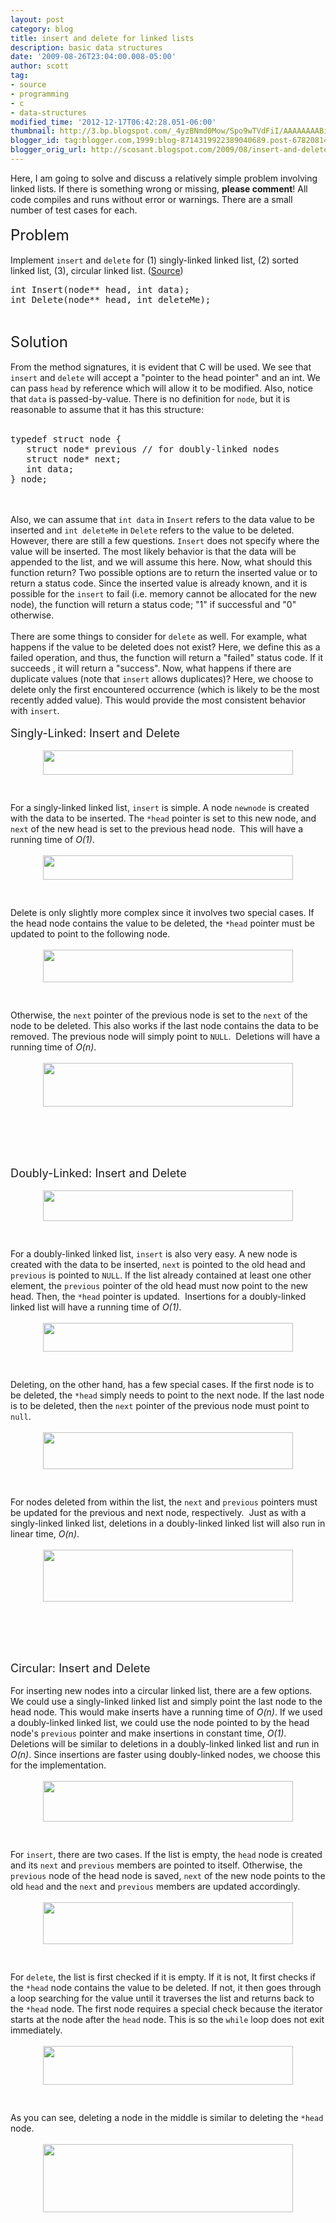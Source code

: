 ```yaml
---
layout: post
category: blog
title: insert and delete for linked lists
description: basic data structures
date: '2009-08-26T23:04:00.008-05:00'
author: scott
tag:
- source
- programming
- c
- data-structures
modified_time: '2012-12-17T06:42:28.051-06:00'
thumbnail: http://3.bp.blogspot.com/_4yzBNmd0Mow/Spo9wTVdFiI/AAAAAAAABiw/gNd8bp3-Hqo/s72-c/singly-linked+original.png
blogger_id: tag:blogger.com,1999:blog-8714319922389040689.post-678208148173055298
blogger_orig_url: http://scosant.blogspot.com/2009/08/insert-and-delete-for-linked-lists.html
---
```


Here, I am going to solve and discuss a relatively simple problem involving linked lists.  If there is something wrong or missing, <b>please comment</b>! All code compiles and runs without error or warnings.  There are a small number of test cases for each.<br />
<br />
<span style="font-size: x-large;">Problem</span><br />
<br />
Implement <code>insert</code> and <code>delete</code> for (1) singly-linked linked list, (2) sorted linked list, (3), circular linked list. (<a href="http://maxnoy.com/interviews.html">Source</a>)<br />
<pre class="c" name="code">int Insert(node** head, int data);
int Delete(node** head, int deleteMe);
</pre><br />
<span style="font-size: x-large;">Solution</span><br />
<br />
From the method signatures, it is evident that C will be used.  We see that <code>insert</code> and <code>delete</code> will accept a "pointer to the head pointer" and an int.  We can pass <code>head</code> by reference which will allow it to be modified.  Also, notice that <code>data</code> is passed-by-value.  There is no definition for <code>node</code>, but it is reasonable to assume that it has this structure:<br />
<br />
<pre class="c" name="code">typedef struct node {
   struct node* previous // for doubly-linked nodes
   struct node* next;
   int data;
} node;</pre><br />
<br />
Also, we can assume that <code>int data</code> in <code>Insert</code> refers to the data value to be inserted and <code>int deleteMe</code> in <code>Delete</code> refers to the value to be deleted.  However, there are still a few questions.  <code>Insert</code> does not specify where the value will be inserted.  The most likely behavior is that the data will be appended to the list, and we will assume this here.  Now, what should this function return?  Two possible options are to return the inserted value or to return a status code.  Since the inserted value is already known, and it is possible for the <code>insert</code> to fail (i.e. memory cannot be allocated for the new node), the function will return a status code; "1" if successful and "0" otherwise.<br />
<br />
There are some things to consider for <code>delete</code> as well.  For example, what happens if the value to be deleted does not exist?  Here, we define this as a failed operation, and thus, the function will return a "failed" status code.  If it succeeds , it will return a "success".  Now, what happens if there are duplicate values (note that <code>insert</code> allows duplicates)?  Here, we choose to delete only the first encountered occurrence (which is likely to be the most recently added value).  This would provide the most consistent behavior with <code>insert</code>.<br />
<br />
<span style="font-size: large;">Singly-Linked: Insert and Delete</span><br />
<br />
<a href="http://3.bp.blogspot.com/_4yzBNmd0Mow/Spo9wTVdFiI/AAAAAAAABiw/gNd8bp3-Hqo/s1600-h/singly-linked+original.png" onblur="try {parent.deselectBloggerImageGracefully();} catch(e) {}"><img alt="" border="0" id="BLOGGER_PHOTO_ID_5375677005253383714" src="http://3.bp.blogspot.com/_4yzBNmd0Mow/Spo9wTVdFiI/AAAAAAAABiw/gNd8bp3-Hqo/s400/singly-linked+original.png" style="cursor: pointer; display: block; height: 39px; margin: 0px auto 10px; text-align: center; width: 400px;" /></a><br />
<br />
For a singly-linked linked list, <code>insert</code> is simple.  A node <code>newnode</code> is created with the data to be inserted.  The <code>*head</code> pointer is set to this new node, and <code>next</code> of the new head is set to the previous head node.&nbsp; This will have a running time of <i>O(1)</i>.<br />
<br />
<a href="http://1.bp.blogspot.com/_4yzBNmd0Mow/Spo9txK5L_I/AAAAAAAABio/TahBpjk0I1U/s1600-h/singly-linked+insert+4.png" onblur="try {parent.deselectBloggerImageGracefully();} catch(e) {}"><img alt="" border="0" id="BLOGGER_PHOTO_ID_5375676961722544114" src="http://1.bp.blogspot.com/_4yzBNmd0Mow/Spo9txK5L_I/AAAAAAAABio/TahBpjk0I1U/s400/singly-linked+insert+4.png" style="cursor: pointer; display: block; height: 39px; margin: 0px auto 10px; text-align: center; width: 400px;" /></a><br />
<br />
Delete is only slightly more complex since it involves two special cases.  If the head node contains the value to be deleted, the <code>*head</code> pointer must be updated to point to the following node.<br />
<br />
<a href="http://4.bp.blogspot.com/_4yzBNmd0Mow/Spo9rHWT-kI/AAAAAAAABig/d6xbQFRiKXE/s1600-h/singly-linked+delete+4.png" onblur="try {parent.deselectBloggerImageGracefully();} catch(e) {}"><img alt="" border="0" id="BLOGGER_PHOTO_ID_5375676916136409666" src="http://4.bp.blogspot.com/_4yzBNmd0Mow/Spo9rHWT-kI/AAAAAAAABig/d6xbQFRiKXE/s400/singly-linked+delete+4.png" style="cursor: pointer; display: block; height: 52px; margin: 0px auto 10px; text-align: center; width: 400px;" /></a><br />
<br />
Otherwise, the <code>next</code> pointer of the previous node is set to the <code>next</code> of the node to be deleted.  This also works if the last node contains the data to be removed.  The previous node will simply point to <code>NULL</code>.&nbsp; Deletions will have a running time of <i>O(n)</i>.<br />
<br />
<a href="http://3.bp.blogspot.com/_4yzBNmd0Mow/Spo9oKlOzXI/AAAAAAAABiY/zrd6Omf6f4E/s1600-h/singly-linked+delete+2.png" onblur="try {parent.deselectBloggerImageGracefully();} catch(e) {}"><img alt="" border="0" id="BLOGGER_PHOTO_ID_5375676865464683890" src="http://3.bp.blogspot.com/_4yzBNmd0Mow/Spo9oKlOzXI/AAAAAAAABiY/zrd6Omf6f4E/s400/singly-linked+delete+2.png" style="cursor: pointer; display: block; height: 70px; margin: 0px auto 10px; text-align: center; width: 400px;" /></a><br />
<br />
<script src="https://gist.github.com/4317988.js"></script><br />
<br />
<br />
<span style="font-size: 130%;">Doubly-Linked:  Insert and Delete</span><br />
<br />
<a href="http://2.bp.blogspot.com/_4yzBNmd0Mow/Spo-TGZ5CII/AAAAAAAABjQ/Qme7YPA7Dbs/s1600-h/doubly-linked+original.png" onblur="try {parent.deselectBloggerImageGracefully();} catch(e) {}"><img alt="" border="0" id="BLOGGER_PHOTO_ID_5375677603077752962" src="http://2.bp.blogspot.com/_4yzBNmd0Mow/Spo-TGZ5CII/AAAAAAAABjQ/Qme7YPA7Dbs/s400/doubly-linked+original.png" style="cursor: pointer; display: block; height: 49px; margin: 0px auto 10px; text-align: center; width: 400px;" /></a><br />
<br />
For a doubly-linked linked list, <code>insert</code> is also very easy.  A new node is created with the data to be inserted, <code>next</code> is pointed to the old head and <code>previous</code> is pointed to <code>NULL</code>.  If the list already contained at least one other element, the <code>previous</code> pointer of the old head must now point to the new head. Then, the <code>*head</code> pointer is updated.&nbsp; Insertions for a doubly-linked linked list will have a running time of <i>O(1)</i>.<br />
<br />
<a href="http://2.bp.blogspot.com/_4yzBNmd0Mow/Spo-QCEFJaI/AAAAAAAABjI/s5Y_0znierY/s1600-h/doubly-linked+insert+4.png" onblur="try {parent.deselectBloggerImageGracefully();} catch(e) {}"><img alt="" border="0" id="BLOGGER_PHOTO_ID_5375677550372922786" src="http://2.bp.blogspot.com/_4yzBNmd0Mow/Spo-QCEFJaI/AAAAAAAABjI/s5Y_0znierY/s400/doubly-linked+insert+4.png" style="cursor: pointer; display: block; height: 46px; margin: 0px auto 10px; text-align: center; width: 400px;" /></a><br />
<br />
Deleting, on the other hand, has a few special cases.  If the first node is to be deleted, the <code>*head</code> simply needs to point to the next node.  If the last node is to be deleted, then the <code>next</code> pointer of the previous node must point to <code>null</code>.<br />
<br />
<a href="http://3.bp.blogspot.com/_4yzBNmd0Mow/Spo-NSBp3UI/AAAAAAAABjA/qPV-agPuELo/s1600-h/doubly-linked+delete+4.png" onblur="try {parent.deselectBloggerImageGracefully();} catch(e) {}"><img alt="" border="0" id="BLOGGER_PHOTO_ID_5375677503118105922" src="http://3.bp.blogspot.com/_4yzBNmd0Mow/Spo-NSBp3UI/AAAAAAAABjA/qPV-agPuELo/s400/doubly-linked+delete+4.png" style="cursor: pointer; display: block; height: 59px; margin: 0px auto 10px; text-align: center; width: 400px;" /></a><br />
<br />
For nodes deleted from within the list, the <code>next</code> and <code>previous</code> pointers must be updated for the previous and next node, respectively.&nbsp; Just as with a singly-linked linked list, deletions in a doubly-linked linked list will also run in linear time, <i>O(n)</i>.<br />
<br />
<a href="http://1.bp.blogspot.com/_4yzBNmd0Mow/Spo-K7Kl6UI/AAAAAAAABi4/3xZOQSMO-Lw/s1600-h/doubly-linked+delete+2.png" onblur="try {parent.deselectBloggerImageGracefully();} catch(e) {}"><img alt="" border="0" id="BLOGGER_PHOTO_ID_5375677462621841730" src="http://1.bp.blogspot.com/_4yzBNmd0Mow/Spo-K7Kl6UI/AAAAAAAABi4/3xZOQSMO-Lw/s400/doubly-linked+delete+2.png" style="cursor: pointer; display: block; height: 83px; margin: 0px auto 10px; text-align: center; width: 400px;" /></a><br />
<br />
<script src="https://gist.github.com/4317992.js"></script><br />
<br />
<br />
<span style="font-size: 130%;">Circular:  Insert and Delete</span><br />
<br />
For inserting new nodes into a circular linked list, there are a few options.  We could use a singly-linked linked list and simply point the last node to the head node.  This would make inserts have a running time of <span style="font-style: italic;">O(n)</span>.  If we used a doubly-linked linked list, we could use the node pointed to by the head node's <code>previous</code> pointer and make insertions in constant time, <span style="font-style: italic;">O(1)</span>.  Deletions will be similar to deletions in a doubly-linked linked list and run in <span style="font-style: italic;">O(n)</span>.  Since insertions are faster using doubly-linked nodes, we choose this for the implementation.<br />
<br />
<a href="http://1.bp.blogspot.com/_4yzBNmd0Mow/Spo_ZPH0qdI/AAAAAAAABj8/9cwJ7MzkITg/s1600-h/circular+original.png" onblur="try {parent.deselectBloggerImageGracefully();} catch(e) {}"><img alt="" border="0" id="BLOGGER_PHOTO_ID_5375678808008731090" src="http://1.bp.blogspot.com/_4yzBNmd0Mow/Spo_ZPH0qdI/AAAAAAAABj8/9cwJ7MzkITg/s400/circular+original.png" style="cursor: pointer; display: block; height: 65px; margin: 0px auto 10px; text-align: center; width: 400px;" /></a><br />
<br />
For <code>insert</code>, there are two cases.  If the list is empty, the <code>head</code> node is created and its <code>next</code> and <code>previous</code> members are pointed to itself.  Otherwise, the <code>previous</code> node of the head node is saved, <code>next</code> of the new node points to the old <code>head</code> and the <code>next</code> and <code>previous</code> members are updated accordingly.<br />
<br />
<a href="http://2.bp.blogspot.com/_4yzBNmd0Mow/Spo-0lyPM9I/AAAAAAAABjo/F9jikBKcuqY/s1600-h/circular+insert+4.png" onblur="try {parent.deselectBloggerImageGracefully();} catch(e) {}"><img alt="" border="0" id="BLOGGER_PHOTO_ID_5375678178437051346" src="http://2.bp.blogspot.com/_4yzBNmd0Mow/Spo-0lyPM9I/AAAAAAAABjo/F9jikBKcuqY/s400/circular+insert+4.png" style="cursor: pointer; display: block; height: 67px; margin: 0px auto 10px; text-align: center; width: 400px;" /></a><br />
<br />
For <code>delete</code>, the list is first checked if it is empty.  If it is not, It first checks if the <code>*head</code> node contains the value to be deleted.  If not, it then goes through a loop searching for the value until it traverses the list and returns back to the <code>*head</code> node.  The first node requires a special check because the iterator starts at the node after the <code>head</code> node.  This is so the <code>while</code> loop does not exit immediately.<br />
<br />
<a href="http://3.bp.blogspot.com/_4yzBNmd0Mow/Spo-yQjJHbI/AAAAAAAABjg/pgQLq0o5gmY/s1600-h/circular+delete+4.png" onblur="try {parent.deselectBloggerImageGracefully();} catch(e) {}"><img alt="" border="0" id="BLOGGER_PHOTO_ID_5375678138376854962" src="http://3.bp.blogspot.com/_4yzBNmd0Mow/Spo-yQjJHbI/AAAAAAAABjg/pgQLq0o5gmY/s400/circular+delete+4.png" style="cursor: pointer; display: block; height: 62px; margin: 0px auto 10px; text-align: center; width: 400px;" /></a><br />
<br />
As you can see, deleting a node in the middle is similar to deleting the <code>*head</code> node.<br />
<br />
<a href="http://2.bp.blogspot.com/_4yzBNmd0Mow/SppANvO7zII/AAAAAAAABkI/d99J7T0mZaE/s1600-h/circular+delete+2.png" onblur="try {parent.deselectBloggerImageGracefully();} catch(e) {}"><img alt="" border="0" id="BLOGGER_PHOTO_ID_5375679709981691010" src="http://2.bp.blogspot.com/_4yzBNmd0Mow/SppANvO7zII/AAAAAAAABkI/d99J7T0mZaE/s400/circular+delete+2.png" style="cursor: pointer; display: block; height: 109px; margin: 0px auto 10px; text-align: center; width: 400px;" /></a><a href="http://2.bp.blogspot.com/_4yzBNmd0Mow/Spo-vxT-3II/AAAAAAAABjY/PYAFMsMazUU/s1600-h/circular+delete+2.png" onblur="try {parent.deselectBloggerImageGracefully();} catch(e) {}"></a><br />
<br />
<script src="https://gist.github.com/4317996.js"></script>